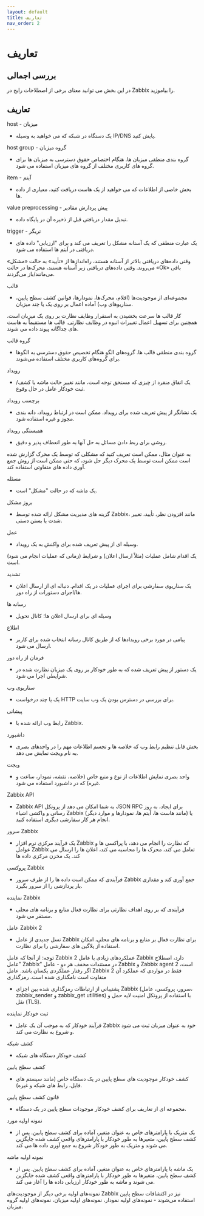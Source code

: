 ```yaml
---
layout: default
title: تعاریف
nav_order: 2
---
```


# تعاریف
## بررسی اجمالی
در این بخش می توانید معنای برخی از اصطلاحات رایج در Zabbix را بیاموزید.

## تعاریف

host - میزبان

- یک دستگاه در شبکه که می خواهید به وسیله IP/DNS پایش کنید.

host group - گروه میزبان

- گروه بندی منطقی میزبان ها. هنگام اختصاص حقوق دسترسی به میزبان ها برای گروه های کاربری مختلف از گروه های میزبان استفاده می شود.

item - آیتم

- بخش خاصی از اطلاعات که می خواهید از یک هاست دریافت کنید، معیاری از داده ها.

value preprocessing - پیش پردازش مقادیر

- تبدیل مقدار دریافتی قبل از ذخیره آن در پایگاه داده.

trigger - تریگر

- یک عبارت منطقی که یک آستانه مشکل را تعریف می کند و برای "ارزیابی" داده های دریافتی در آیتم ها استفاده می شود.

وقتی داده‌های دریافتی بالاتر از آستانه هستند، راه‌اندازها از «تأیید» به حالت «مشکل» می‌روند. وقتی داده‌های دریافتی زیر آستانه هستند، محرک‌ها در حالت «Ok» باقی می‌مانند/باز می‌گردند.

قالب

- مجموعه‌ای از موجودیت‌ها (اقلام، محرک‌ها، نمودارها، قوانین کشف سطح پایین، سناریوهای وب) آماده اعمال بر روی یک یا چند میزبان.

کار قالب ها سرعت بخشیدن به استقرار وظایف نظارت بر روی یک میزبان است. همچنین برای تسهیل اعمال تغییرات انبوه در وظایف نظارتی. قالب ها مستقیماً به هاست های جداگانه پیوند داده می شوند.

گروه قالب

- گروه بندی منطقی قالب ها. گروه‌های الگو هنگام تخصیص حقوق دسترسی به الگوها برای گروه‌های کاربری مختلف استفاده می‌شوند.

رویداد

- یک اتفاق منفرد از چیزی که مستحق توجه است، مانند تغییر حالت ماشه یا کشف/ثبت خودکار عامل در حال وقوع.

برچسب رویداد

- یک نشانگر از پیش تعریف شده برای رویداد. ممکن است در ارتباط رویداد، دانه بندی مجوز و غیره استفاده شود.

همبستگی رویداد

- روشی برای ربط دادن مسائل به حل آنها به طور انعطاف پذیر و دقیق.

به عنوان مثال، ممکن است تعریف کنید که مشکلی که توسط یک محرک گزارش شده است ممکن است توسط یک محرک دیگر حل شود، که حتی ممکن است از روش جمع آوری داده های متفاوتی استفاده کند.

مسئله

- یک ماشه که در حالت "مشکل" است.

بروز مشکل

- گزینه های مدیریت مشکل ارائه شده توسط Zabbix، مانند افزودن نظر، تأیید، تغییر شدت یا بستن دستی.

عمل

- وسیله ای از پیش تعریف شده برای واکنش به یک رویداد.

یک اقدام شامل عملیات (مثلاً ارسال اعلان) و شرایط (زمانی که عملیات انجام می شود) است.

تشدید

- یک سناریوی سفارشی برای اجرای عملیات در یک اقدام. دنباله ای از ارسال اعلان ها/اجرای دستورات از راه دور.

رسانه ها

- وسیله ای برای ارسال اعلان ها؛ کانال تحویل

اطلاع

- پیامی در مورد برخی رویدادها که از طریق کانال رسانه انتخاب شده برای کاربر ارسال می شود.

فرمان از راه دور

- یک دستور از پیش تعریف شده که به طور خودکار بر روی یک میزبان نظارت شده در شرایطی اجرا می شود.

سناریوی وب

- یک یا چند درخواست HTTP برای بررسی در دسترس بودن یک وب سایت.

پیشانی

- رابط وب ارائه شده با Zabbix.

داشبورد

- بخش قابل تنظیم رابط وب که خلاصه ها و تجسم اطلاعات مهم را در واحدهای بصری به نام ویجت نمایش می دهد.

ویجت

- واحد بصری نمایش اطلاعات از نوع و منبع خاص (خلاصه، نقشه، نمودار، ساعت و غیره) که در داشبورد استفاده می شود.

Zabbix API

- Zabbix API به شما امکان می دهد از پروتکل JSON RPC برای ایجاد، به روز رسانی و واکشی اشیاء Zabbix (مانند هاست ها، آیتم ها، نمودارها و موارد دیگر) یا انجام هر کار سفارشی دیگری استفاده کنید.

سرور Zabbix

- یک فرآیند مرکزی نرم افزار Zabbix که نظارت را انجام می دهد، با پراکسی ها و عوامل Zabbix تعامل می کند، محرک ها را محاسبه می کند، اعلان ها را ارسال می کند. یک مخزن مرکزی داده ها

پروکسی Zabbix

- فرآیندی که ممکن است داده ها را از طرف سرور Zabbix جمع آوری کند و مقداری بار پردازشی را از سرور بگیرد.

نماینده Zabbix

- فرآیندی که بر روی اهداف نظارتی برای نظارت فعال منابع و برنامه های محلی مستقر می شود.

عامل Zabbix 2

- نسل جدیدی از عامل Zabbix برای نظارت فعال بر منابع و برنامه های محلی، امکان استفاده از پلاگین های سفارشی را برای نظارت.

<dl><dt>
توجه: از آنجا که عامل Zabbix 2 عملکردهای زیادی با عامل Zabbix دارد، اصطلاح "عامل Zabbix" در مستندات مخفف هر دو - عامل Zabbix و Zabbix agent 2 است، اگر رفتار عملکردی یکسان باشد. عامل Zabbix 2 فقط در مواردی که عملکرد آن متفاوت است نامگذاری شده است.
رمزگذاری
</dt></dl>

- پشتیبانی از ارتباطات رمزگذاری شده بین اجزای Zabbix (سرور، پروکسی، عامل، zabbix_sender و zabbix_get utilities) با استفاده از پروتکل امنیت لایه حمل و نقل (TLS).

ثبت خودکار نماینده

- فرآیند خودکار که به موجب آن یک عامل Zabbix خود به عنوان میزبان ثبت می شود و شروع به نظارت می کند.

کشف شبکه

- کشف خودکار دستگاه های شبکه

کشف سطح پایین

- کشف خودکار موجودیت های سطح پایین در یک دستگاه خاص (مانند سیستم های فایل، رابط های شبکه و غیره).

قانون کشف سطح پایین

- مجموعه ای از تعاریف برای کشف خودکار موجودات سطح پایین در یک دستگاه.

نمونه اولیه مورد

- یک متریک با پارامترهای خاص به عنوان متغیر، آماده برای کشف سطح پایین. پس از کشف سطح پایین، متغیرها به طور خودکار با پارامترهای واقعی کشف شده جایگزین می شوند و متریک به طور خودکار شروع به جمع آوری داده ها می کند.

نمونه اولیه ماشه

- یک ماشه با پارامترهای خاص به عنوان متغیر، آماده برای کشف سطح پایین. پس از کشف سطح پایین، متغیرها به طور خودکار با پارامترهای واقعی کشف شده جایگزین می شوند و ماشه به طور خودکار ارزیابی داده ها را آغاز می کند.

نمونه‌های اولیه برخی دیگر از موجودیت‌های Zabbix نیز در اکتشافات سطح پایین استفاده می‌شوند - نمونه‌های اولیه نمودار، نمونه‌های اولیه میزبان، نمونه‌های اولیه گروه میزبان.
